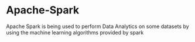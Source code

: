# Apache-Spark

Apache Spark is being used to perform Data Analytics on some datasets by using the machine learning algorithms provided by spark

